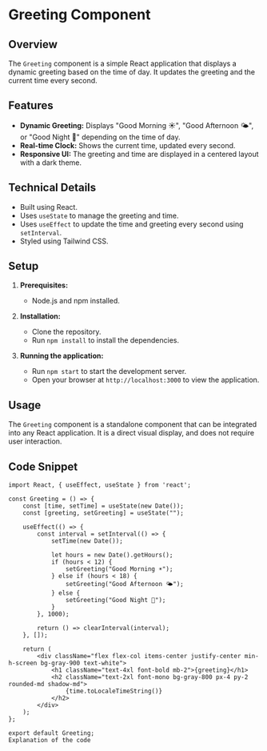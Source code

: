 # Greeting Component

## Overview

The `Greeting` component is a simple React application that displays a dynamic greeting based on the time of day. It updates the greeting and the current time every second.

## Features

* **Dynamic Greeting:** Displays "Good Morning ☀️", "Good Afternoon 🌤", or "Good Night 🌙" depending on the time of day.
* **Real-time Clock:** Shows the current time, updated every second.
* **Responsive UI:** The greeting and time are displayed in a centered layout with a dark theme.

## Technical Details

* Built using React.
* Uses `useState` to manage the greeting and time.
* Uses `useEffect` to update the time and greeting every second using `setInterval`.
* Styled using Tailwind CSS.

## Setup

1.  **Prerequisites:**
    * Node.js and npm installed.

2.  **Installation:**
    * Clone the repository.
    * Run `npm install` to install the dependencies.

3.  **Running the application:**
    * Run `npm start` to start the development server.
    * Open your browser at `http://localhost:3000` to view the application.

## Usage

The `Greeting` component is a standalone component that can be integrated into any React application.  It is a direct visual display, and does not require user interaction.

## Code Snippet

```react
import React, { useEffect, useState } from 'react';

const Greeting = () => {
    const [time, setTime] = useState(new Date());
    const [greeting, setGreeting] = useState("");

    useEffect(() => {
        const interval = setInterval(() => {
            setTime(new Date());

            let hours = new Date().getHours();
            if (hours < 12) {
                setGreeting("Good Morning ☀️");
            } else if (hours < 18) {
                setGreeting("Good Afternoon 🌤");
            } else {
                setGreeting("Good Night 🌙");
            }
        }, 1000);

        return () => clearInterval(interval);
    }, []);

    return (
        <div className="flex flex-col items-center justify-center min-h-screen bg-gray-900 text-white">
            <h1 className="text-4xl font-bold mb-2">{greeting}</h1>
            <h2 className="text-2xl font-mono bg-gray-800 px-4 py-2 rounded-md shadow-md">
                {time.toLocaleTimeString()}
            </h2>
        </div>
    );
};

export default Greeting;
Explanation of the code
